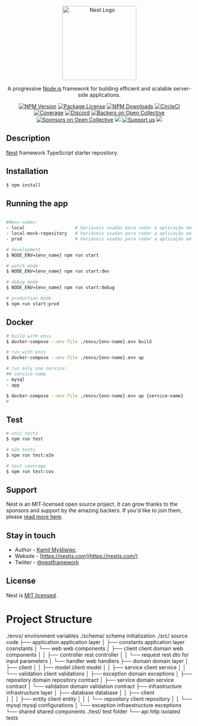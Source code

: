 <p align="center">
  <a href="http://nestjs.com/" target="blank"><img src="https://nestjs.com/img/logo-small.svg" width="200" alt="Nest Logo" /></a>
</p>

[circleci-image]: https://img.shields.io/circleci/build/github/nestjs/nest/master?token=abc123def456
[circleci-url]: https://circleci.com/gh/nestjs/nest

  <p align="center">A progressive <a href="http://nodejs.org" target="_blank">Node.js</a> framework for building efficient and scalable server-side applications.</p>
    <p align="center">
<a href="https://www.npmjs.com/~nestjscore" target="_blank"><img src="https://img.shields.io/npm/v/@nestjs/core.svg" alt="NPM Version" /></a>
<a href="https://www.npmjs.com/~nestjscore" target="_blank"><img src="https://img.shields.io/npm/l/@nestjs/core.svg" alt="Package License" /></a>
<a href="https://www.npmjs.com/~nestjscore" target="_blank"><img src="https://img.shields.io/npm/dm/@nestjs/common.svg" alt="NPM Downloads" /></a>
<a href="https://circleci.com/gh/nestjs/nest" target="_blank"><img src="https://img.shields.io/circleci/build/github/nestjs/nest/master" alt="CircleCI" /></a>
<a href="https://coveralls.io/github/nestjs/nest?branch=master" target="_blank"><img src="https://coveralls.io/repos/github/nestjs/nest/badge.svg?branch=master#9" alt="Coverage" /></a>
<a href="https://discord.gg/G7Qnnhy" target="_blank"><img src="https://img.shields.io/badge/discord-online-brightgreen.svg" alt="Discord"/></a>
<a href="https://opencollective.com/nest#backer" target="_blank"><img src="https://opencollective.com/nest/backers/badge.svg" alt="Backers on Open Collective" /></a>
<a href="https://opencollective.com/nest#sponsor" target="_blank"><img src="https://opencollective.com/nest/sponsors/badge.svg" alt="Sponsors on Open Collective" /></a>
  <a href="https://paypal.me/kamilmysliwiec" target="_blank"><img src="https://img.shields.io/badge/Donate-PayPal-ff3f59.svg"/></a>
    <a href="https://opencollective.com/nest#sponsor"  target="_blank"><img src="https://img.shields.io/badge/Support%20us-Open%20Collective-41B883.svg" alt="Support us"></a>
  <a href="https://twitter.com/nestframework" target="_blank"><img src="https://img.shields.io/twitter/follow/nestframework.svg?style=social&label=Follow"></a>
</p>
  <!--[![Backers on Open Collective](https://opencollective.com/nest/backers/badge.svg)](https://opencollective.com/nest#backer)
  [![Sponsors on Open Collective](https://opencollective.com/nest/sponsors/badge.svg)](https://opencollective.com/nest#sponsor)-->

## Description

[Nest](https://github.com/nestjs/nest) framework TypeScript starter repository.

## Installation

```bash
$ npm install
```

## Running the app

```bash

##env-names:
- local                   # Variáveis usadas para rodar a aplicação em ambiente local, COM dependência de container mysql
- local-mock-repository   # Variáveis usadas para rodar a aplicação em ambiente local, SEM dependência de container mysql
- prod                    # Variáveis usadas para rodar a aplicação em ambiente de produção

# development
$ NODE_ENV={env_name} npm run start

# watch mode
$ NODE_ENV={env_name} npm run start:dev

# debug mode
$ NODE_ENV={env_name} npm run start:debug

# production mode
$ npm run start:prod
```
## Docker

```bash
# build with envs
$ docker-compose --env-file ./envs/{env-name}.env build

# run with envs 
$ docker-compose --env-file ./envs/{env-name}.env up

# run only one service:
## service-name
- mysql
- app

$ docker-compose --env-file ./envs/{env-name}.env up {service-name}
# 
```
## Test

```bash
# unit tests
$ npm run test

# e2e tests
$ npm run test:e2e

# test coverage
$ npm run test:cov
```

## Support

Nest is an MIT-licensed open source project. It can grow thanks to the sponsors and support by the amazing backers. If you'd like to join them, please [read more here](https://docs.nestjs.com/support).

## Stay in touch

- Author - [Kamil Myśliwiec](https://kamilmysliwiec.com)
- Website - [https://nestjs.com](https://nestjs.com/)
- Twitter - [@nestframework](https://twitter.com/nestframework)

## License

Nest is [MIT licensed](LICENSE).


# Project Structure

./envs/                                   environment variables
./schema/                                 schema initialization
./src/                                    source code
├── application                           application layer
│   ├── constants                         application layer cosnstants
│   └── web                               web components
│       ├── client                        client domain web components
│       │   ├── controller                rest controller
│       │   └── request                   rest dto for input parameters
│       └── handler                       web handlers
├── domain                                domain layer
│   ├── client
│   │   ├── model                         client model
│   │   ├── service                       client service
│   │   └── validation                    client validations
│   ├── exception                         domain exceptions
│   ├── repository                        domain repository contract
│   ├── service                           domain service contract
│   └── validation                        domain validation contract
├── infrastructure                        infrastructure layer
│   ├── database                          database
│   │   ├── client                        
│   │   │   ├── entity                    client entity
│   │   │   └── repository                client repository
│   │   └── mysql                         mysql configurations
│   └── exception                         infraestructure exceptions
└── shared                                shared components
./test/                                   test folder
└── api                                   http isolated tests
